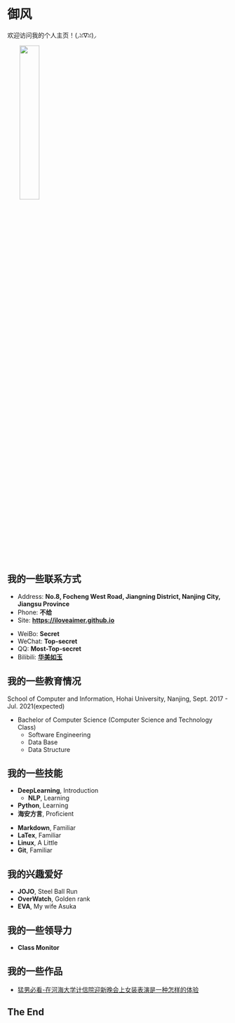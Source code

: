 # 御风

欢迎访问我的个人主页！(◞ꈍ∇ꈍ)◞  

&emsp;&emsp;<img src="https://i0.hdslb.com/bfs/album/c75215e5875837b279b23d18805c5ad2cb9cde1f.png" width="30%">

<!-- slide -->

## 我的一些联系方式

- Address: **No.8, Focheng West Road, Jiangning District, Nanjing City, Jiangsu Province**
- Phone: **不给**
- Site: **<https://iloveaimer.github.io>**

<!-- slide vertical=true -->

- WeiBo: **Secret**
- WeChat: **Top-secret**
- QQ: **Most-Top-secret**
- Bilibili: **[华美如玉](https://space.bilibili.com/11700694)**

<!-- slide -->

## 我的一些教育情况

<!-- slide vertical=true -->

School of Computer and Information, Hohai University, Nanjing, Sept. 2017 - Jul. 2021(expected)

- Bachelor of Computer Science (Computer Science and Technology Class)
  - Software Engineering
  - Data Base
  - Data Structure

<!-- slide -->


## 我的一些技能

<!-- slide vertical=true -->

- **DeepLearning**, Introduction
  - **NLP**, Learning
- **Python**, Learning
- **海安方言**, Proficient

<!-- slide vertical=true -->

- **Markdown**, Familiar
- **LaTex**, Familiar
- **Linux**, A Little
- **Git**, Familiar

<!-- slide -->

## 我的兴趣爱好

- **JOJO**, Steel Ball Run
- **OverWatch**, Golden rank
- **EVA**, My wife Asuka

<!-- slide -->

## 我的一些领导力

- **Class Monitor**

<!-- slide -->

## 我的一些作品

- [猛男必看-在河海大学计信院迎新晚会上女装表演是一种怎样的体验](https://www.bilibili.com/video/BV18t411d76n/)

<!-- slide vertical=true -->

## The End
